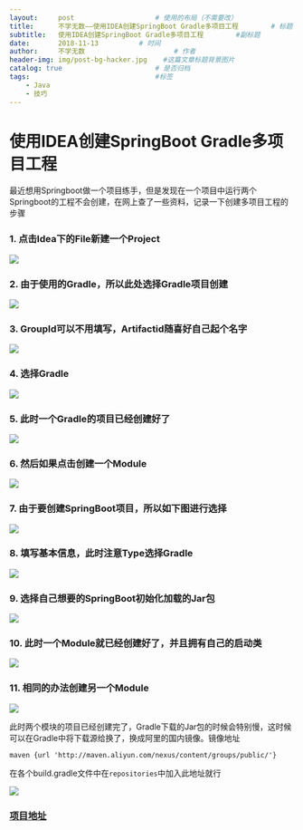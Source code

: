 ```yaml
---
layout:     post                    # 使用的布局（不需要改）
title:      不学无数——使用IDEA创建SpringBoot Gradle多项目工程        # 标题
subtitle:   使用IDEA创建SpringBoot Gradle多项目工程        #副标题
date:       2018-11-13          # 时间
author:     不学无数                      # 作者
header-img: img/post-bg-hacker.jpg    #这篇文章标题背景图片
catalog: true                       # 是否归档
tags:                               #标签
    - Java
    - 技巧
---
```



# 使用IDEA创建SpringBoot Gradle多项目工程

最近想用Springboot做一个项目练手，但是发现在一个项目中运行两个Springboot的工程不会创建，在网上查了一些资料，记录一下创建多项目工程的步骤

### 1. 点击Idea下的File新建一个Project

![](http://ws2.sinaimg.cn/large/006tNc79ly1fz9t3abd5yj30ll04fdkb.jpg)

### 2. 由于使用的Gradle，所以此处选择Gradle项目创建

![](http://ws1.sinaimg.cn/large/006tNc79ly1fz9sl0aqznj30yz0u07ak.jpg)

### 3. GroupId可以不用填写，Artifactid随喜好自己起个名字

![](http://ws2.sinaimg.cn/large/006tNc79ly1fz9snwnfkjj31c00jmjt1.jpg)

### 4. 选择Gradle

![](http://ws3.sinaimg.cn/large/006tNc79ly1fz9sohcgdbj31dc0kggp4.jpg)

### 5. 此时一个Gradle的项目已经创建好了

![](http://ws4.sinaimg.cn/large/006tNc79ly1fz9sorvtfaj30ih0bdgm9.jpg)

### 6. 然后如果点击创建一个Module

![](http://ws1.sinaimg.cn/large/006tNc79ly1fz9sq27544j30kx050myg.jpg)

### 7. 由于要创建SpringBoot项目，所以如下图进行选择

![](http://ws3.sinaimg.cn/large/006tNc79ly1fz9sqneuv5j31cy0eaju7.jpg)

### 8. 填写基本信息，此时注意Type选择Gradle

![](http://ws3.sinaimg.cn/large/006tNc79ly1fz9sw2urqoj317t0u042r.jpg)

### 9. 选择自己想要的SpringBoot初始化加载的Jar包

![](http://ws2.sinaimg.cn/large/006tNc79ly1fz9st6i8b1j31ek0re7cg.jpg)

### 10. 此时一个Module就已经创建好了，并且拥有自己的启动类

![](http://ws3.sinaimg.cn/large/006tNc79ly1fz9tblldmxj30k005s74n.jpg)

### 11. 相同的办法创建另一个Module

![](http://ws2.sinaimg.cn/large/006tNc79ly1fz9t0ec6yrj30i308i3z4.jpg)

此时两个模块的项目已经创建完了，Gradle下载的Jar包的时候会特别慢，这时候可以在Gradle中将下载源给换了，换成阿里的国内镜像。镜像地址

```
maven {url 'http://maven.aliyun.com/nexus/content/groups/public/'}

```

在各个build.gradle文件中在`repositories`中加入此地址就行

![](http://ws3.sinaimg.cn/large/006tNc79ly1fz9tn0map3j30yq09v75x.jpg)


### [项目地址](http://github.com/modouxiansheng/SpringBoot-Practice)

